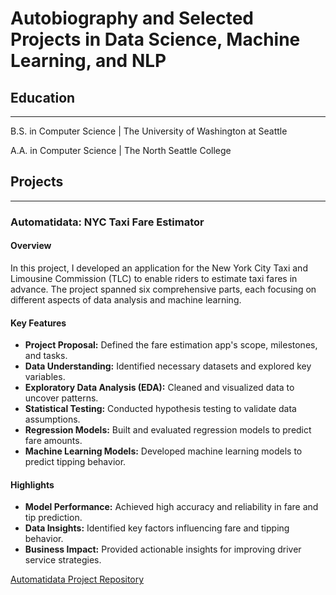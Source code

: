 # Autobiography and Selected Projects in Data Science, Machine Learning, and NLP

## Education
---
B.S. in Computer Science | The University of Washington at Seattle 

A.A. in Computer Science | The North Seattle College 

## Projects
---

### Automatidata: NYC Taxi Fare Estimator

#### Overview

In this project, I developed an application for the New York City Taxi and Limousine Commission (TLC) to enable riders to estimate taxi fares in advance. The project spanned six comprehensive parts, each focusing on different aspects of data analysis and machine learning.

#### Key Features

- **Project Proposal:** Defined the fare estimation app's scope, milestones, and tasks.
- **Data Understanding:** Identified necessary datasets and explored key variables.
- **Exploratory Data Analysis (EDA):** Cleaned and visualized data to uncover patterns.
- **Statistical Testing:** Conducted hypothesis testing to validate data assumptions.
- **Regression Models:** Built and evaluated regression models to predict fare amounts.
- **Machine Learning Models:** Developed machine learning models to predict tipping behavior.

#### Highlights

- **Model Performance:** Achieved high accuracy and reliability in fare and tip prediction.
- **Data Insights:** Identified key factors influencing fare and tipping behavior.
- **Business Impact:** Provided actionable insights for improving driver service strategies.

[Automatidata Project Repository](https://github.com/Kian1369/Automatidata-NYC-Taxi-Fare-Prediction-App)
